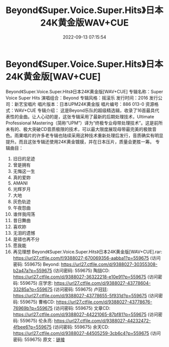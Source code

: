 ﻿---
title: Beyond《Super.Voice.Super.Hits》日本24K黄金版WAV+CUE
date: 2022-09-13 07:15:54
categories: WAV车载音乐、镜像
tags: 华语中文
---
# Beyond《Super.Voice.Super.Hits》日本24K黄金版[WAV+CUE]

Beyond《Super.Voice.Super.Hits》日本24K黄金版[WAV+CUE]
专辑名称：Super Voice Super Hits
演唱组合：Beyond
专辑风格：摇滚乐
发行时间：2016
发行公司：新艺宝唱片
唱片版本：日本UPM24K黄金版
唱片编号：886 013-0
资源格式：WAV+CUE
专辑介绍：
这是Beyond乐队的超级精选辑，收录了16首最具代表性的金曲。让人心动的是，这张专辑采用了最新的后期处理技术，Ultimate
Professional
Mastering（简称“UPM”）译为“终极专业母带处理技术”。这是前所未有的、极大突破CD音质极限的技术，可以最大限度展现母带最完美的极致音色。雨果唱片的许多老专辑也陆续采用这种技术重新处理后发行，音质确实有明显提升。而且这张专辑还使用24K黄金镀膜，并在日本压片，质量会更胜一筹。
专辑曲目：
01. 旧日的足迹
02. 曾是拥有
03. 无悔这一生
04. 真的爱妳
05. AMANI
06. 光辉岁月
07. 大地
08. 灰色轨迹
09. 午夜怨曲
10. 谁伴我闯荡
11. 昔日舞曲
12. 喜欢妳
13. 无泪的遗憾
14. 是错也再不分
15. 愿我能
16. 再见理想
Beyond《Super.Voice.Super.Hits》日本24K黄金版[WAV+CUE].rar: https://url27.ctfile.com/f/9388027-670069356-aabba1?p=559675
(访问密码: 559675)
Beyond: https://url27.ctfile.com/d/9388027-30355308-b2a47a?p=559675
(访问密码: 559675)
陶喆CD: https://url27.ctfile.com/d/9388027-36322218-e10e91?p=559675
(访问密码: 559675)
庄学忠: https://url27.ctfile.com/d/9388027-43778604-33285a?p=559675
(访问密码: 559675)
卢冠廷: https://url27.ctfile.com/d/9388027-43778655-5f931d?p=559675
(访问密码: 559675)
曹格CD: https://url27.ctfile.com/d/9388027-43778676-76969b?p=559675
(访问密码: 559675)
文章CD: https://url27.ctfile.com/d/9388027-44221065-87bf81?p=559675
(访问密码: 559675)
伦永亮: https://url27.ctfile.com/d/9388027-44232472-4fbee6?p=559675
(访问密码: 559675)
余天CD: https://url27.ctfile.com/d/9388027-44505259-3cb6c4?p=559675
(访问密码: 559675)
原文：[链接](https://blog.sina.com.cn/s/blog_1647c7e7601030zds.html)